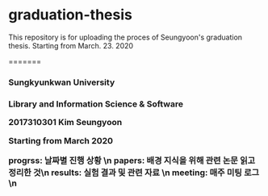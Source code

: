 
# graduation-thesis

<head>
This repository is for uploading the proces of Seungyoon's graduation thesis.
Starting from March. 23. 2020 
<head>

=======
<h3> Sungkyunkwan University <h3>
<p> Library and Information Science & Software <p>
<p> 2017310301 Kim Seungyoon <p>

<p> Starting from March 2020 <p>
  
<p> progrss: 날짜별 진행 상황 \n
  papers: 배경 지식을 위해 관련 논문 읽고 정리한 것\n
  results: 실험 결과 및 관련 자료 \n
  meeting: 매주 미팅 로그\n <p>


